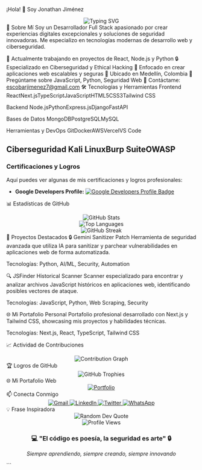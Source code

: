¡Hola! 👋 Soy Jonathan Jiménez
<div align="center"> <img src="https://readme-typing-svg.herokuapp.com?font=Fira+Code&pause=1000&color=2196F3&center=true&vCenter=true&width=435&lines=Desarrollador+Full+Stack;Especialista+en+Ciberseguridad;Apasionado+por+la+Tecnolog%C3%ADa;Medell%C3%ADn%2C+Colombia" alt="Typing SVG" /> </div>
🚀 Sobre Mí
Soy un Desarrollador Full Stack apasionado por crear experiencias digitales excepcionales y soluciones de seguridad innovadoras. Me especializo en tecnologías modernas de desarrollo web y ciberseguridad.

🌱 Actualmente trabajando en proyectos de React, Node.js y Python
🔒 Especializado en Ciberseguridad y Ethical Hacking
🎯 Enfocado en crear aplicaciones web escalables y seguras
📍 Ubicado en Medellín, Colombia
💬 Pregúntame sobre JavaScript, Python, Seguridad Web
📧 Contáctame: escobarjimenez7@gmail.com
🛠️ Tecnologías y Herramientas
Frontend
ReactNext.jsTypeScriptJavaScriptHTML5CSS3Tailwind CSS

Backend
Node.jsPythonExpress.jsDjangoFastAPI

Bases de Datos
MongoDBPostgreSQLMySQL

Herramientas y DevOps
GitDockerAWSVercelVS Code

Ciberseguridad
Kali LinuxBurp SuiteOWASP
---

### Certificaciones y Logros

Aquí puedes ver algunas de mis certificaciones y logros profesionales:

* **Google Developers Profile:**
    [![Google Developers Profile Badge](https://developers.google.com/profile/badges/profile/created-profile/created_profile.svg)](https://developers.google.com/profile)


📊 Estadísticas de GitHub
<div align="center"> <img src="https://github-readme-stats.vercel.app/api?username=Jonathanjimenez123&show_icons=true&theme=radical&hide_border=true&count_private=true" alt="GitHub Stats" /> </div> <div align="center"> <img src="https://github-readme-stats.vercel.app/api/top-langs/?username=Jonathanjimenez123&layout=compact&theme=radical&hide_border=true" alt="Top Languages" /> </div> <div align="center"> <img src="https://github-readme-streak-stats.herokuapp.com/?user=Jonathanjimenez123&theme=radical&hide_border=true" alt="GitHub Streak" /> </div>
🚀 Proyectos Destacados
🔒 Gemini Sanitizer Patch
Herramienta de seguridad avanzada que utiliza IA para sanitizar y parchear vulnerabilidades en aplicaciones web de forma automatizada.

Tecnologías: Python, AI/ML, Security, Automation

🔍 JSFinder Historical Scanner
Scanner especializado para encontrar y analizar archivos JavaScript históricos en aplicaciones web, identificando posibles vectores de ataque.

Tecnologías: JavaScript, Python, Web Scraping, Security

🌐 Mi Portafolio Personal
Portafolio profesional desarrollado con Next.js y Tailwind CSS, showcasing mis proyectos y habilidades técnicas.

Tecnologías: Next.js, React, TypeScript, Tailwind CSS

📈 Actividad de Contribuciones
<div align="center"> <img src="https://github-readme-activity-graph.vercel.app/graph?username=Jonathanjimenez123&theme=react-dark&hide_border=true&area=true" alt="Contribution Graph" /> </div>
🏆 Logros de GitHub
<div align="center"> <img src="https://github-profile-trophy.vercel.app/?username=Jonathanjimenez123&theme=radical&no-frame=true&no-bg=false&margin-w=4" alt="GitHub Trophies" /> </div>
🌐 Mi Portafolio Web
<div align="center"> <a href="https://jonathanjimenez123.github.io/Jonathanjim-nez123/" target="_blank"> <img src="https://img.shields.io/badge/-Ver_Portafolio_Completo-2196F3?style=for-the-badge&logo=google-chrome&logoColor=white" alt="Portfolio" /> </a> </div>
📫 Conecta Conmigo
<div align="center"> <a href="mailto:escobarjimenez7@gmail.com"> <img src="https://img.shields.io/badge/-Gmail-D14836?style=for-the-badge&logo=gmail&logoColor=white" alt="Gmail" /> </a> <a href="https://linkedin.com/in/jonathan-jimenez" target="_blank"> <img src="https://img.shields.io/badge/-LinkedIn-0077B5?style=for-the-badge&logo=linkedin&logoColor=white" alt="LinkedIn" /> </a> <a href="https://twitter.com/jonathanjimenez" target="_blank"> <img src="https://img.shields.io/badge/-Twitter-1DA1F2?style=for-the-badge&logo=twitter&logoColor=white" alt="Twitter" /> </a> <a href="https://wa.me/573122238132" target="_blank"> <img src="https://img.shields.io/badge/-WhatsApp-25D366?style=for-the-badge&logo=whatsapp&logoColor=white" alt="WhatsApp" /> </a> </div>
💡 Frase Inspiradora
<div align="center"> <img src="https://quotes-github-readme.vercel.app/api?type=horizontal&theme=radical" alt="Random Dev Quote" /> </div>
<div align="center"> <img src="https://komarev.com/ghpvc/?username=Jonathanjimenez123&label=Visitas%20al%20perfil&color=2196F3&style=for-the-badge" alt="Profile Views" /> </div> <div align="center"> <h3>💻 "El código es poesía, la seguridad es arte" 🔒</h3> <p><em>Siempre aprendiendo, siempre creando, siempre innovando</em></p> </div> ```

